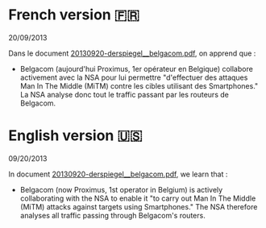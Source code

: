 # French version 🇫🇷

20/09/2013

Dans le document [20130920-derspiegel__belgacom.pdf](https://git.chevro.fr/Eban/snowden-archive-mirror/src/master/documents/2013/20130920-derspiegel__belgacom.pdf), on apprend que :

- Belgacom (aujourd'hui Proximus, 1er opérateur en Belgique) collabore activement avec la NSA pour lui permettre "d'effectuer des attaques Man In The Middle (MiTM) contre les cibles utilisant des Smartphones." La NSA analyse donc tout le traffic passant par les routeurs de Belgacom.

# English version 🇺🇸

09/20/2013

In document [20130920-derspiegel__belgacom.pdf](https://git.chevro.fr/Eban/snowden-archive-mirror/src/master/documents/2013/20130920-derspiegel__belgacom.pdf), we learn that :

- Belgacom (now Proximus, 1st operator in Belgium) is actively collaborating with the NSA to enable it "to carry out Man In The Middle (MiTM) attacks against targets using Smartphones." The NSA therefore analyses all traffic passing through Belgacom's routers.
